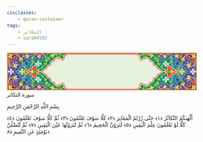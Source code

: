 ```yaml
---
cssclasses:
    - quran-container
tags:
    - التكاثر
    - surah#102
---
```

<div class="quran-container">
<span class="second-border"></span>
<span class="border"></span>
<div class="head-container">
<img src="https://raw.githubusercontent.com/LORDyyyyy/obsidian-the_quran_vault/main/The%20Quran%20Vault/src/webview/surah_head.png" height=100>
<div class="surah-name">
<span class="surah-name-fnt">سورة التكاثر</span>
</div>
</div>
<div class="quran-content">
<div class="name-of-god"> <p> بِسْمِ اللَّهِ الرَّحْمَنِ الرَّحِيمِ </p></div>
<p>
<span class="sign" id="f1">أَلْهَىكُمُ التَّكَاثُرُ <span>﴿</span>١<span>﴾</span></span>
<span class="sign" id="f2">حَتَّى زُرْتُمُ الْمَقَابِرَ <span>﴿</span>٢<span>﴾</span></span>
<span class="sign" id="f3">كَلَّا سَوْفَ تَعْلَمُونَ <span>﴿</span>٣<span>﴾</span></span>
<span class="sign" id="f4">ثُمَّ كَلَّا سَوْفَ تَعْلَمُونَ <span>﴿</span>٤<span>﴾</span></span>
<span class="sign" id="f5">كَلَّا لَوْ تَعْلَمُونَ عِلْمَ الْيَقِينِ <span>﴿</span>٥<span>﴾</span></span>
<span class="sign" id="f6">لَتَرَوُنَّ الْجَحِيمَ <span>﴿</span>٦<span>﴾</span></span>
<span class="sign" id="f7">ثُمَّ لَتَرَوُنَّهَا عَيْنَ الْيَقِينِ <span>﴿</span>٧<span>﴾</span></span>
<span class="sign" id="f8">ثُمَّ لَتُسَْٔلُنَّ يَوْمَئِذٍ عَنِ النَّعِيمِ <span>﴿</span>٨<span>﴾</span></span>

</p>
</div>
<span class="border" style="margin-top:25px;"></span>
<span class="second-border-bottom"></span>
</div>
